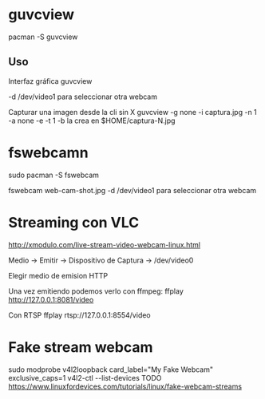 # guvcview
pacman -S guvcview


## Uso
Interfaz gráfica
guvcview

-d /dev/video1
  para seleccionar otra webcam

Capturar una imagen desde la cli sin X
guvcview -g none -i captura.jpg -n 1 -a none -e -t 1 -b
  la crea en $HOME/captura-N.jpg


# fswebcamn
sudo pacman -S fswebcam

fswebcam web-cam-shot.jpg
-d /dev/video1
  para seleccionar otra webcam



# Streaming con VLC
http://xmodulo.com/live-stream-video-webcam-linux.html

Medio -> Emitir -> Dispositivo de Captura -> /dev/video0

Elegir medio de emision HTTP

Una vez emitiendo podemos verlo con ffmpeg:
ffplay http://127.0.0.1:8081/video


Con RTSP
ffplay rtsp://127.0.0.1:8554/video


# Fake stream webcam
sudo modprobe v4l2loopback card_label="My Fake Webcam" exclusive_caps=1
v4l2-ctl --list-devices
TODO
https://www.linuxfordevices.com/tutorials/linux/fake-webcam-streams
